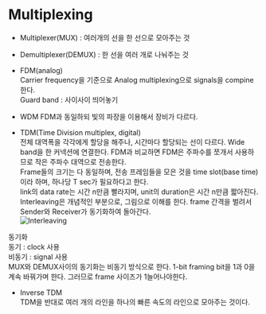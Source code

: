   
 
  

# Multiplexing

- Multiplexer(MUX) : 여러개의 선을 한 선으로 모아주는 것  
- Demultiplexer(DEMUX) : 한 선을 여러 개로 나눠주는 것  
- FDM(analog)  
Carrier frequency을 기준으로 Analog multiplexing으로 signals을 compine한다.  
Guard band : 사이사이 띄어놓기  

- WDM
FDM과 동일하되 빛의 파장을 이용해서 장비가 다르다.  

- TDM(Time Division multiplex, digital)  
전체 대역폭을 각각에게 할당을 해주나, 시간마다 할당되는 선이 다르다. Wide band을 한 커넥션에 연결한다. FDM과 비교하면 FDM은 주파수를 쪼개서 사용하므로 작은 주파수 대역으로 전송한다.  
Frame들의 크기는 다 동일하며, 전송 프레임들을 모은 것을 time slot(base time)이라 하며, 하나당 T sec가 필요하다고 한다.  
link의 data rate는 시간 n만큼 빨라지며, unit의 duration은 시간 n만큼 짧아진다.  
Interleaving은 개념적인 부분으로, 그림으로 이해를 한다. frame 간격을 벌려서 Sender와 Receiver가 동기화하여 돌아간다.  
![Interleaving](/TIL/images/Data_Communication/Interleaving.JPG)  

동기화  
동기 : clock 사용  
비동기 : signal 사용  
MUX와 DEMUX사이의 동기화는 비동기 방식으로 한다. 1-bit framing bit을 1과 0을 계속 바꿔가며 한다. 그러므로 frame 사이즈가 1늘어나야한다.  

- Inverse TDM  
TDM을 반대로 여러 개의 라인을 하나의 빠른 속도의 라인으로 모아주는 것이다.